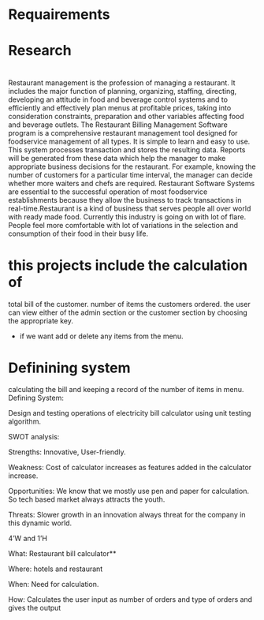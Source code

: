 # Requairements
# Research
#
Restaurant management is the profession of managing a restaurant. It includes the major function of planning, organizing, staffing, directing, developing an attitude in food and beverage control systems and to efficiently and effectively plan menus at profitable prices, taking into consideration constraints, preparation and other variables affecting food and beverage outlets. The Restaurant Billing Management Software program is a comprehensive restaurant management tool designed for foodservice management of all types. It is simple to learn and easy to use. This system processes transaction and stores the resulting data. Reports will be generated from these data which help the manager to make appropriate business decisions for the restaurant. For example, knowing the number of customers for a particular time interval, the manager can decide whether more waiters and chefs are required. Restaurant Software Systems are essential to the successful operation of most foodservice establishments because they allow the business to track transactions in real-time.Restaurant is a kind of business that serves people all over world with ready made food. Currently this industry is going on with lot of flare. People feel more comfortable with lot of variations in the selection and consumption of their food in their busy life. 
# this projects include the calculation of
 total bill of the customer.
 number of items the customers ordered.
   the user can view either of the admin section or the customer section by choosing the appropriate key.
   * if we want add or delete any items from the menu.
# Definining system
calculating the bill  and keeping a record of the number of items in menu.
Defining System:

Design and testing operations of electricity bill calculator using unit testing algorithm.

SWOT analysis:

Strengths: Innovative, User-friendly.

Weakness: Cost of calculator increases as features added in the calculator increase.

Opportunities: We know that we mostly use pen and paper for calculation. So tech based market always attracts the youth.

Threats: Slower growth in an innovation always threat for the company in this dynamic world.

4’W and 1’H

What: Restaurant bill calculator**

Where: hotels and restaurant

When: Need for calculation.

How: Calculates the user input as number of orders and type of orders and gives the output
